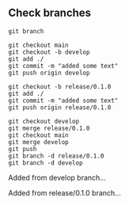 ## Check branches

```
git branch
```

```
git checkout main
git checkout -b develop
git add ./
git commit -m "added some text"
git push origin develop

git checkout -b release/0.1.0
git add ./
git commit -m "added some text"
git push origin release/0.1.0

git checkout develop
git merge release/0.1.0
git checkout main
git merge develop
git push
git branch -d release/0.1.0
git branch -d develop
```

Added from develop branch...

Added from release/0.1.0 branch...
